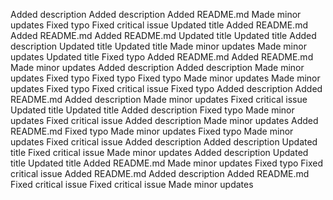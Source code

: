 Added description
Added description
Added README.md
Made minor updates
Fixed typo
Fixed critical issue
Updated title
Added README.md
Added README.md
Added README.md
Updated title
Updated title
Added description
Updated title
Updated title
Made minor updates
Made minor updates
Updated title
Fixed typo
Added README.md
Added README.md
Made minor updates
Added description
Added description
Made minor updates
Fixed typo
Fixed typo
Fixed typo
Made minor updates
Made minor updates
Fixed typo
Fixed critical issue
Fixed typo
Added description
Added README.md
Added description
Made minor updates
Fixed critical issue
Updated title
Updated title
Added description
Fixed typo
Made minor updates
Fixed critical issue
Added description
Made minor updates
Added README.md
Fixed typo
Made minor updates
Fixed typo
Made minor updates
Fixed critical issue
Added description
Added description
Updated title
Fixed critical issue
Made minor updates
Added description
Updated title
Updated title
Added README.md
Made minor updates
Fixed typo
Fixed critical issue
Added README.md
Added description
Added README.md
Fixed critical issue
Fixed critical issue
Made minor updates
